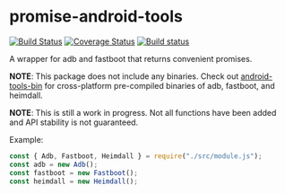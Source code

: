 # promise-android-tools

[![Build Status](https://travis-ci.org/ubports/promise-android-tools.svg?branch=master)](https://travis-ci.org/ubports/promise-android-tools) [![Coverage Status](https://coveralls.io/repos/github/ubports/promise-android-tools/badge.svg?branch=master)](https://coveralls.io/github/ubports/promise-android-tools?branch=master) [![Build status](https://ci.appveyor.com/api/projects/status/wmjs1hijnnpknp9w?svg=true)](https://ci.appveyor.com/project/NeoTheThird/promise-android-tools)

A wrapper for adb and fastboot that returns convenient promises.

**NOTE**: This package does not include any binaries. Check out [android-tools-bin](https://www.npmjs.com/package/android-tools-bin) for cross-platform pre-compiled binaries of adb, fastboot, and heimdall.

**NOTE**: This is still a work in progress. Not all functions have been added and API stability is not guaranteed.

Example:

```javascript
const { Adb, Fastboot, Heimdall } = require("./src/module.js");
const adb = new Adb();
const fastboot = new Fastboot();
const heimdall = new Heimdall();
```

